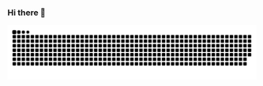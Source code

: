 ### Hi there 👋

<picture>
  <source media="(prefers-color-scheme: dark)" srcset="https://raw.githubusercontent.com/eric-gitta-moore/eric-gitta-moore/output/github-contribution-grid-snake-dark.svg">
  <source media="(prefers-color-scheme: light)" srcset="https://raw.githubusercontent.com/eric-gitta-moore/eric-gitta-moore/output/github-contribution-grid-snake.svg">
  <img alt="github contribution grid snake animation" src="https://raw.githubusercontent.com/eric-gitta-moore/eric-gitta-moore/output/github-contribution-grid-snake.svg">
</picture>

<!--
**eric-gitta-moore/eric-gitta-moore** is a ✨ _special_ ✨ repository because its `README.md` (this file) appears on your GitHub profile.

Here are some ideas to get you started:

- 🔭 I’m currently working on ...
- 🌱 I’m currently learning ...
- 👯 I’m looking to collaborate on ...
- 🤔 I’m looking for help with ...
- 💬 Ask me about ...
- 📫 How to reach me: ...
- 😄 Pronouns: ...
- ⚡ Fun fact: ...
-->
